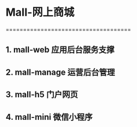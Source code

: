 # Mall-网上商城
====================================
## 1. mall-web 应用后台服务支撑

## 2. mall-manage 运营后台管理

## 3. mall-h5 门户网页

## 4. mall-mini 微信小程序
